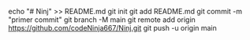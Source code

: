 echo "# Ninj" >> README.md 
git init 
git add README.md 
git commit -m "primer commit" 
git branch -M main 
git remote add origin https://github.com/codeNinja667/Ninj.git
 git push -u origin main
    
